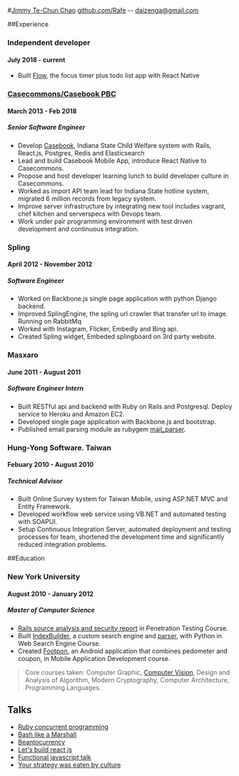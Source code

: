 #[Jimmy Te-Chun Chao](http://neethack.com)
[github.com/Rafe](http://github.com/Rafe) -- [daizenga@gmail.com](mailto:daizenga@gmail.com)

##Experience

### Independent developer
#### July 2018 - current

* Built [Flow], the focus timer plus todo list app with React Native

### [Casecommons/Casebook PBC]
#### March 2013 - Feb 2018
##### _Senior Software Engineer_

* Develop [Casebook], Indiana State Child Welfare system with Rails, React.js, Postgres, Redis and Elasticsearch
* Lead and build Casebook Mobile App, introduce React Native to Casecommons.
* Propose and host developer learning lunch to build developer culture in Casecommons.
* Worked as import API team lead for Indiana State hotline system, migrated 6 million records from legacy system.
* Improve server infrastructure by integrating new tool includes vagrant, chef kitchen and serverspecs with Devops team.
* Work under pair programming environment with test driven development and continuous integration.

### Spling
#### April 2012 - November 2012
##### _Software Engineer_

* Worked on Backbone.js single page application with python Django backend.
* Improved SplingEngine, the spling url crawler that transfer url to image. Running on RabbitMq
* Worked with Instagram, Flicker, Embedly and Bing api.
* Created Spling widget, Embeded splingboard on 3rd party website.

### Masxaro
#### June 2011 - August 2011
##### _Software Engineer Intern_

* Built RESTful api and backend with Ruby on Rails and Postgresql. Deploy service to Heroku and Amazon EC2.
* Developed single page application with Backbone.js and bootstrap.
* Published email parsing module as rubygem [mail_parser].

### Hung-Yong Software. Taiwan
#### Febuary 2010 - August 2010 
##### _Technical Advisor_

* Built Online Survey system for Taiwan Mobile, using ASP.NET MVC and Entity Framework.
* Developed workflow web service using VB.NET and automated testing with SOAPUI.
* Setup Continuous Integration Server, automated deployment and testing processes for team, shortened the development time and significantly reduced integration problems.

##Education

### New York University
#### August 2010 - January 2012
##### _Master of Computer Science_

* [Rails source analysis and security report] in Penetration Testing Course.  
* Built [IndexBuilder], a custom search engine and [parser], with Python in Web Search Engine Course.
* Created [Footpon], an Android application that combines pedometer and coupon, in Mobile Application Development course.

> Core courses taken: Computer Graphic, [Computer Vision], Design and Analysis of Algorithm, Modern Cryptography, Computer Architecture, Programming Languages.   

## Talks

* [Ruby concurrent programming](https://www.youtube.com/watch?v=GeYh3nXCFVw&t=307s)
* [Bash like a Marshall](https://www.youtube.com/watch?v=7Lu1I4iY4CM)
* [Beantocurrency](https://www.dropbox.com/s/y1dbxo0lt20oqhk/beantocurrency.pdf)
* [Let's build react js](http://neethack.com/2015/10/lets-build-react-dot-js/)
* [Functional javascript talk](https://github.com/Rafe/functional_javascript_talk)
* [Your strategy was eaten by culture](https://www.dropbox.com/s/96d6q27h43kpk3j/Culture.pdf)

[parser]: https://github.com/Rafe/Crow 
[Footpon]: http://neethack.com/Footpon/
[Computer Vision]: https://github.com/Rafe/Simple-OCR
[Rails Source analysis and security report]: https://github.com/Rafe/rails_security
[mail_parser]: http://github.com/Rafe/mail_parser
[indexbuilder]: https://github.com/Rafe/IndexEngine
[Code Warrior]: http://code-warrior.herokuapp.com
[Casecommons/Casebook PBC]: http://casebook.net
[Casebook]: http://casebook.net/casebook/
[Flow]: https://beansauce.io/flow/
